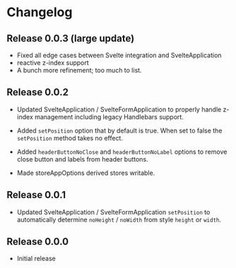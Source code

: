 # Changelog
## Release 0.0.3 (large update)
- Fixed all edge cases between Svelte integration and SvelteApplication
- reactive z-index support
- A bunch more refinement; too much to list.

## Release 0.0.2
- Updated SvelteApplication / SvelteFormApplication to properly handle z-index management including legacy Handlebars 
support.

- Added `setPosition` option that by default is true. When set to false the `setPosition` method takes no effect.

- Added `headerButtonNoClose` and `headerButtonNoLabel` options to remove close button and labels from header buttons.

- Made storeAppOptions derived stores writable. 

## Release 0.0.1
- Updated SvelteApplication / SvelteFormApplication `setPosition` to automatically determine `noHeight` / `noWidth` from 
style `height` or `width`.

## Release 0.0.0
- Initial release
